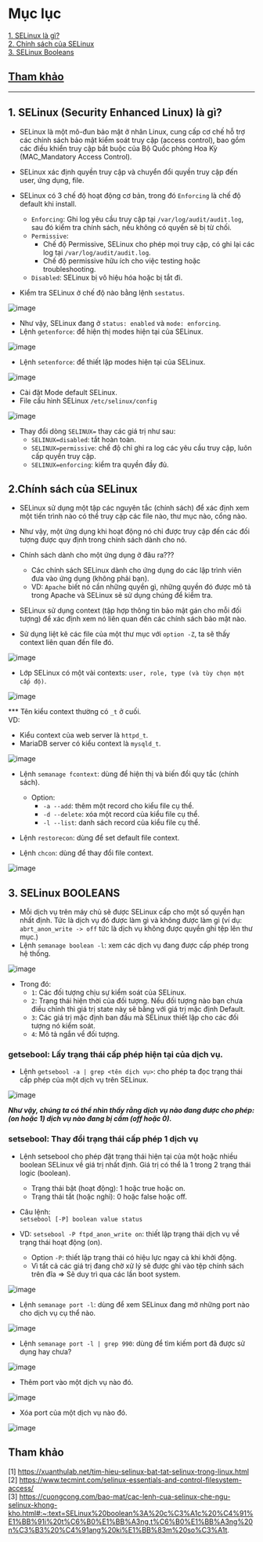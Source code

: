 # Mục lục     
[1. SELinux là gì?](#1)    
[2. Chính sách của SELinux](#2)     
[3. SELinux Booleans](#3)      

## [Tham khảo](#4)   
----  

<a name='1'></a>     

## 1. SELinux (Security Enhanced Linux) là gì?       
- SELinux là một mô-đun bảo mật ở nhân Linux, cung cấp cơ chế hỗ trợ các chính sách bảo mật kiểm soát truy cập (access control), bao gồm các điều khiển truy cập bắt buộc của Bộ Quốc phòng Hoa Kỳ (MAC_Mandatory Access Control).        
- SELinux xác định quyền truy cập và chuyển đổi quyền truy cập đến user, ứng dụng, file.
- SELinux có 3 chế độ hoạt động cơ bản, trong đó `Enforcing` là chế độ default khi install.   
    - `Enforcing`: Ghi log yêu cầu truy cập tại `/var/log/audit/audit.log`, sau đó kiểm tra chính sách, nếu không có quyền sẽ bị từ chối.    
    - `Permissive`:  
       - Chế độ Permissive, SELinux cho phép mọi truy cập, có ghi lại các log tại `/var/log/audit/audit.log`. 
       - Chế độ permissive hữu ích cho việc testing hoặc troubleshooting.   
    - `Disabled`: SELinux bị vô hiệu hóa hoặc bị tắt đi.           

- Kiểm tra SELinux ở chế độ nào bằng lệnh `sestatus`.    

![image](image/19.4.png)       

- Như vậy, SELinux đang ở `status: enabled` và `mode: enforcing`.    
- Lệnh `getenforce`: để hiện thị modes hiện tại của SELinux.      

![image](image/19.1.png)      
- Lệnh `setenforce`: để thiết lập modes hiện tại của SELinux.     

![image](image/19.2.png)     

- Cài đặt Mode default SELinux.     
- File cấu hình SELinux `/etc/selinux/config`   

![image](image/19.3.png)     

- Thay đổi dòng `SELINUX=` thay các giá trị như sau:    
   - `SELINUX=disabled`: tắt hoàn toàn.   
   - `SELINUX=permissive`: chế độ chỉ ghi ra log các yêu cầu truy cập, luôn cấp quyền truy cập.   
   - `SELINUX=enforcing`: kiểm tra quyền đầy đủ.   

<a name='2'></a>  

## 2.Chính sách của SELinux     
- SELinux sử dụng một tập các nguyên tắc (chính sách) để xác định xem một tiến trình nào có thể truy cập các file nào, thư mục nào, cổng nào.         
- Như vậy, một ứng dụng khi hoạt động nó chỉ được truy cập đến các đối tượng được quy định trong chính sách dành cho nó.     

- Chính sách dành cho một ứng dụng ở đâu ra???  
   - Các chính sách SELinux dành cho ứng dụng do các lập trình viên đưa vào ứng dụng (không phải bạn).        
   - VD: `Apache` biết nó cần những quyền gì, những quyền đó được mô tả trong Apache và SELinux sẽ sử dụng chúng để kiểm tra.    

- SELinux sử dụng context (tập hợp thông tin bảo mật gán cho mỗi đối tượng) để xác định xem nó liên quan đến các chính sách bảo mật nào.    
- Sử dụng liệt kê các file của một thư mục với `option -Z`, ta sẽ thấy context liên quan đến file đó.        

![image](image/19.5.png)    

- Lớp SELinux có một vài contexts: `user, role, type (và tùy chọn một cấp độ)`.    

![image](image/18.9.png)       

*** Tên kiểu context thường có `_t` ở cuối.     
VD:  
- Kiểu context của web server là `httpd_t`.   
- MariaDB server có kiểu context là `mysqld_t`. 

![image](image/19.0.png)   

- Lệnh `semanage fcontext`: dùng để hiện thị và biến đổi quy tắc (chính sách).     
    - Option:  
        -  `-a --add`: thêm một record cho kiểu file cụ thể.  
        - `-d --delete`: xóa một record của kiểu file cụ thể.   
        - `-l --list`: danh sách record của kiểu file cụ thể.        

- Lệnh `restorecon`: dùng để set default file context.      

- Lệnh `chcon`: dùng để thay đổi file context.    

![image](image/19.6.png)        

<a name='3'></a>   

## 3. SELinux BOOLEANS      

- Mỗi dịch vụ trên máy chủ sẽ được SELinux cấp cho một số quyền hạn nhất định. Tức là dịch vụ đó được làm gì và không được làm gì (ví dụ: `abrt_anon_write -> off` tức là dịch vụ không được quyền ghi tệp lên thư mục.)      
- Lệnh `semanage boolean -l`: xem các dịch vụ đang được cấp phép trong hệ thống.   

![image](image/19.7.png)    

- Trong đó: 
   - `1`: Các đối tượng chịu sự kiểm soát của SELinux.   
   - `2`: Trạng thái hiện thời của đối tượng. Nếu đối tượng nào bạn chưa điều chỉnh thì giá trị state này sẽ bằng với giá trị mặc định Default.    
   - `3`: Các giá trị mặc định ban đầu mà SELinux thiết lập cho các đối tượng nó kiểm soát.    
   - `4`: Mô tả ngắn về đối tượng.     

### getsebool: Lấy trạng thái cấp phép hiện tại của dịch vụ.   

- Lệnh `getsebool -a | grep <tên dịch vụ>`: cho phép ta đọc trạng thái cấp phép của một dịch vụ trên SELinux.      

![image](image/19.8.png)    

***Như vậy, chúng ta có thể nhìn thấy rằng dịch vụ nào đang được cho phép: (on hoặc 1) dịch vụ nào đang bị cấm (off hoặc 0).***       

### setsebool: Thay đổi trạng thái cấp phép 1 dịch vụ    

- Lệnh setsebool cho phép đặt trạng thái hiện tại của một hoặc nhiều boolean SELinux về giá trị nhất định. Giá trị có thể là 1 trong 2 trạng thái logic (boolean).    
   - Trạng thái bật (hoạt động): 1 hoặc true hoặc on.   
   - Trạng thái tắt (hoặc nghỉ): 0 hoặc false hoặc off.     

- Câu lệnh:   
`setsebool [-P] boolean value status`      
- VD: `setsebool -P ftpd_anon_write on`: thiết lập trạng thái dịch vụ về trạng thái hoạt động (on).   
  - Option `-P`: thiết lập trạng thái có hiệu lực ngay cả khi khởi động. 
  - Vì tất cả các giá trị đang chờ xử lý sẽ được ghi vào tệp chính sách trên đĩa => Sẽ duy trì qua các lần boot system.      

![image](image/19.9.png)    

- Lệnh `semanage port -l`: dùng để xem SELinux đang mở những port nào cho dịch vụ cụ thể nào.    

![image](image/20.0.png)     

- Lệnh `semanage port -l | grep 990`: dùng để tìm kiếm port đã được sử dụng hay chưa?      

![image](image/20.3.png)         
- Thêm port vào một dịch vụ nào đó.

![image](image/20.0.png)   

- Xóa port của một dịch vụ nào đó.     

![image](image/20.1.png)  


<a name='4'></a>   

## Tham khảo    
[1] https://xuanthulab.net/tim-hieu-selinux-bat-tat-selinux-trong-linux.html  
[2] https://www.tecmint.com/selinux-essentials-and-control-filesystem-access/  
[3] https://cuongcong.com/bao-mat/cac-lenh-cua-selinux-che-ngu-selinux-khong-kho.html#:~:text=SELinux%20boolean%3A%20c%C3%A1c%20%C4%91%E1%BB%91i%20t%C6%B0%E1%BB%A3ng,t%C6%B0%E1%BB%A3ng%20n%C3%B3%20%C4%91ang%20ki%E1%BB%83m%20so%C3%A1t.   